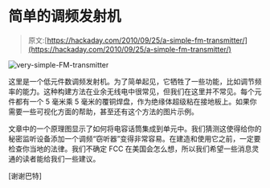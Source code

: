 # 简单的调频发射机

> 原文:[https://hackaday.com/2010/09/25/a-simple-fm-transmitter/](https://hackaday.com/2010/09/25/a-simple-fm-transmitter/)

![](../Images/ca7c2bd94cacdccaf515e0e346afb849.png "very-simple-FM-transmitter")

这里是一个低元件数调频发射机。为了简单起见，它牺牲了一些功能，比如调节频率的能力。这种构建方法在业余无线电中很常见，但我们在这里并不常见。每个元件都有一个 5 毫米乘 5 毫米的覆铜焊盘，作为绝缘体超级粘在接地板上。如果你需要一些可视化方面的帮助，甚至还有这个方法的图片示例。

文章中的一个原理图显示了如何将电容话筒集成到单元中。我们猜测这使得给你的秘密监听设备添加一个调频“窃听器”变得非常容易。在建造和使用它之前，一定要检查你当地的法律。我们不确定 FCC 在美国会怎么想，所以我们希望一些消息灵通的读者能给我们一些建议。

[谢谢巴特]